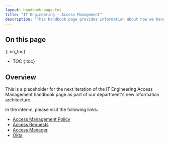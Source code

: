 ```yaml
---
layout: handbook-page-toc
title: "IT Engineering - Access Management"
description: "This handbook page provides information about how we handle access management in the IT Engineering sub-department."
---
```


## On this page
{:.no_toc}

- TOC
{:toc}

## Overview

This is a placeholder for the next iteration of the IT Engineering Access Management handbook page as part of our department's new information architecture. 

In the interim, please visit the following links:
* [Access Management Policy](/handbook/security/access-management-policy.html)
* [Access Requests](https://gitlab.com/gitlab-com/team-member-epics/access-requests/-/issues)
* [Access Manager](/handbook/it/access-manager)
* [Okta](/handbook/business-technology/okta)
